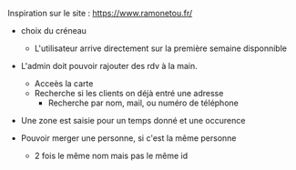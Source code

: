 


Inspiration sur le site : https://www.ramonetou.fr/


* choix du créneau
    * L'utilisateur arrive directement sur la première semaine disponnible


* L'admin doit pouvoir rajouter des rdv à la main.
    * Acceès la carte
    * Recherche si les clients on déjà entré une adresse
        * Recherche par nom, mail, ou numéro de téléphone
* Une zone est saisie pour un temps donné et une occurence



* Pouvoir merger une personne, si c'est la même personne
    * 2 fois le même nom mais pas le même id
